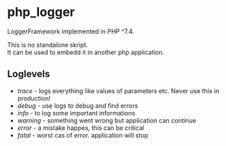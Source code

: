 # php_logger

LoggerFramework implemented in PHP ^7.4.

This is no standalone skript.  
It can be used to embedd it in another php application.

## Loglevels

+ _trace_   - logs everything like values of parameters etc. Never use this in production!
+ _debug_   - use logs to debug and find errors
+ _info_    - to log some important informations
+ _warning_ - something went wrong but application can continue
+ _error_   - a mistake happes, this can be critical
+ _fatal_   - worst cas of error. application will stop
